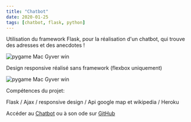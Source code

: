 ```yaml
---
title: "Chatbot"
date: 2020-01-25
tags: [chatbot, flask, python]
---
```

Utilisation du framework Flask, pour la réalisation d'un chatbot, qui trouve des adresses et des anecdotes !

<img src="{{ site.url }}{{ site.baseurl }}/images/chatbot/chatbot1.gif" alt="pygame Mac Gyver win">

Design responsive réalisé sans framework (flexbox uniquement)

<img src="{{ site.url }}{{ site.baseurl }}/images/chatbot/chatbot2.gif" alt="pygame Mac Gyver win">

Compétences du projet:

Flask / Ajax / responsive design / Api google map et wikipedia / Heroku

Accéder au [Chatbot](https://magicalgrandpy.herokuapp.com/) ou à son ode sur  [GitHub](https://github.com/MassDo/Projet-7-GrandPy)

